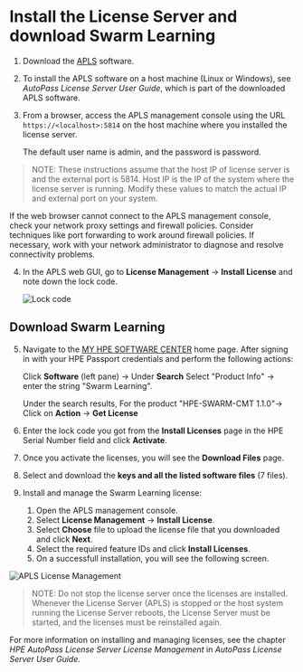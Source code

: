 # <a name="GUID-CCE936EF-FB0D-4BF1-B002-3CB9125C55B9"/> Install the License Server and download Swarm Learning

1. Download the [APLS](https://myenterpriselicense.hpe.com/cwp-ui/free-software/APLS) software. 
2. To install the APLS software on a host machine \(Linux or Windows\), see *AutoPass License Server User Guide*, which is part of the downloaded APLS software. 
3. From a browser, access the APLS management console using the URL `https://<localhost>:5814` on the host machine where you installed the license server. 

   The default user name is admin, and the password is password.

<blockquote>
    NOTE: These instructions assume that the host IP of license server is <localhost\> and the external port is 5814. Host IP is the IP of the system where the license server is running. Modify these values to match the actual IP and external port on your system.

</blockquote>
    
   If the web browser cannot connect to the APLS management console, check your network proxy settings and firewall policies. Consider techniques like port forwarding to work around firewall policies. If necessary, work with your network administrator to diagnose and resolve connectivity problems.

4. In the APLS web GUI, go to **License Management** -\> **Install License** and note down the lock code. 
   
   ![Lock code](GUID-A37C5798-B8B7-4B93-B786-A2682797AB37-high.png)

## Download Swarm Learning

5. Navigate to the [MY HPE SOFTWARE CENTER](https://myenterpriselicense.hpe.com/cwp-ui/auth/login) home page. After signing in with your HPE Passport credentials and perform the following actions:
   
   Click **Software** (left pane) -> Under **Search** Select "Product Info" -> enter the string "Swarm Learning".

   Under the search results, For the product "HPE-SWARM-CMT 1.1.0"-> Click on **Action** -> **Get License**

6. Enter the lock code you got from the **Install Licenses** page in the HPE Serial Number field and click **Activate**. 

7. Once you activate the licenses, you will see the **Download Files** page. 
8. Select and download the **keys and all the listed software files** (7 files). 
9. Install and manage the Swarm Learning license:
    
   1. Open the APLS management console. 
   2. Select **License Management** -\> **Install License**. 
   3. Select **Choose** file to upload the license file that you downloaded and click **Next**. 
   4. Select the required feature IDs and click **Install Licenses**.
   5. On a successfull installation, you will see the following screen.

  ![APLS License Management](Community_License_server.png)

<blockquote>

NOTE: Do not stop the license server once the licenses are installed. Whenever the License Server \(APLS\) is stopped or the host system running the License Server reboots, the License Server must be started, and the licenses must be reinstalled again.

</blockquote>
    
For more information on installing and managing licenses, see the chapter *HPE AutoPass License Server License Management* in *AutoPass License Server User Guide*.
